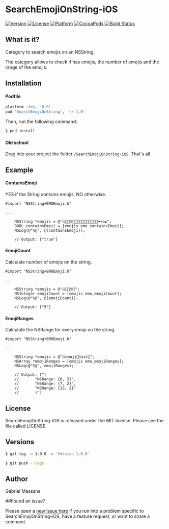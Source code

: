 # SearchEmojiOnString-iOS

[![Version](https://img.shields.io/cocoapods/v/SearchEmojiOnString.svg?style=flat-square)](http://cocoapods.org/pods/SearchEmojiOnString)
[![License](https://img.shields.io/cocoapods/l/SearchEmojiOnString.svg?style=flat-square)](http://cocoapods.org/pods/SearchEmojiOnString)
[![Platform](https://img.shields.io/cocoapods/p/SearchEmojiOnString.svg?style=flat-square)](http://cocoapods.org/pods/SearchEmojiOnString)
[![CocoaPods](https://img.shields.io/cocoapods/metrics/doc-percent/SearchEmojiOnString.svg?style=flat-square)](http://cocoapods.org/pods/SearchEmojiOnString)
[![Build Status](https://img.shields.io/travis/GabrielMassana/SearchEmojiOnString-iOS/master.svg?style=flat-square)](https://travis-ci.org/GabrielMassana/SearchEmojiOnString-iOS)

##   What is it?

Category to search emojis on an NSString. 

The category allows to check if has emojis, the number of emojis and the range of the emojis.

## Installation

#### Podfile

```ruby
platform :ios, '8.0'
pod 'SearchEmojiOnString', '~> 1.0'
```

Then, run the following command:

```bash
$ pod install
```

#### Old school

Drag into your project the folder `/SearchEmojiOnString-iOS`. That's all.

## Example

#### ContainsEmoji

YES if the String contains emojis, NO otherwise.

```objc
#import "NSString+EMOEmoji.h"

...

    NSString *emojis = @"🤐🤑🤒🤓🤔🤕🤖🤗🤘🦀🦁🦂🦃🦄🧀☂️✝️✡️☯️";
    BOOL containsEmoji = [emojis emo_containsEmoji];
    NSLog(@"%@", @(containsEmoji));

    // Output: ["true"]
```

#### EmojiCount

Calculate number of emojis on the string.

```objc
#import "NSString+EMOEmoji.h"

...

    NSString *emojis = @"🤐🤑🤒🤓🤔";
    NSInteger emojiCount = [emojis emo_emojiCount];
    NSLog(@"%@", @(emojiCount));

    // Output: ["5"]
```

#### EmojiRanges

Calculate the NSRange for every emoji on the string.

```objc
#import "NSString+EMOEmoji.h"

...

    NSString *emojis = @"🤐emoji🤑test🤒";
    NSArray *emojiRanges = [emojis emo_emojiRanges];
    NSLog(@"%@", emojiRanges);
    
    // Output: ["(
    //    	 "NSRange: {0, 2}",
    //    	 "NSRange: {7, 2}",
    //    	 "NSRange: {13, 2}"
    //		 )"]
```

## License

SearchEmojiOnString-iOS is released under the MIT license. Please see the file called LICENSE.

## Versions

```bash
$ git tag -a 1.0.0 -m 'Version 1.0.0'

$ git push --tags
```

## Author

Gabriel Massana

##Found an issue?

Please open a [new Issue here](https://github.com/GabrielMassana/SearchEmojiOnString-iOS/issues/new) if you run into a problem specific to SearchEmojiOnString-iOS, have a feature request, or want to share a comment.

